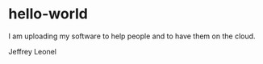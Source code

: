 # hello-world

I am uploading my software to help people and to have them on the cloud.

Jeffrey Leonel
